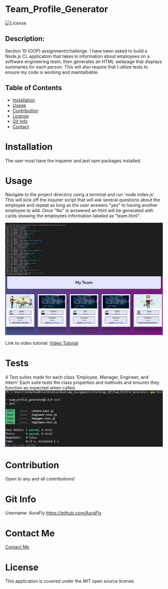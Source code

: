 # Team_Profile_Generator
  ![License](https://img.shields.io/badge/license-MIT-brightgreen)

  ## Description:
Section 10 (OOP) assignment/challenge. I have been asked to build a Node.js CL application that takes in information about employees on a software engineering team, then generates an HTML webpage that displays summaries for each person. This will also require that I utilize tests to ensure my code is working and maintaibable.

  ## Table of Contents
  - [Installation](#installation)
  - [Usage](#usage)
  - [Contribution](#contribution)
  - [License](#license)
  - [Git Info](#git-info)
  - [Contact](#contact-me)


  # Installation
  The user must have the inquerer and jest npm packages installed.

  # Usage
  Navigate to the project directory using a terminal and run 'node index.js'. This will kick off the inquirer script that will ask several questions about the employee and repeat as long
  as the user answers "yes" to having another employee to add. Once "No" is answered an html will be generated with cards showing the employees information labeled as "team.html".

  ![Example Screenshot](./Assets/IMG/SS2.jpg)

  Link to video tutorial:
  [Video Tutorial](https://drive.google.com/file/d/1_hmPkTCVQOQvbsp3kG3aQYVLWa3Jfj6L/view?usp=sharing)

  # Tests
  4 Test suites made for each class 'Employee, Manager, Engineer, and Intern'
  Each suite tests the class properties and methods and ensures they function as expected when called.
  ![Example Screenshot](./Assets/IMG/SS3.jpg)


  # Contribution
  Open to any and all contributions!

  # Git Info
  Username: AuraFly
  https://github.com/AuraFly

  # Contact Me
  [Contact Me](mailto:AuraFlyDev@gmail.com)

  # License
  This application is covered under the MIT open source license.

